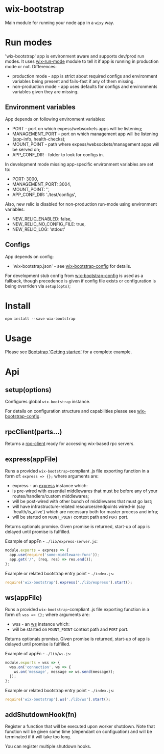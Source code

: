 # wix-bootstrap

Main module for running your node app in a `wixy` way.

# Run modes

'wix-bootstrap' app is environment aware and supports dev/prod run modes. It uses [wix-run-mode](../../utils/wix-run-mode) module to tell it if app is running in production mode or not. Differences:
 - production mode - app is strict about required configs and environment variables being present and fails-fast if any of them missing.
 - non-production mode - app uses defaults for configs and environments variables given they are missing.

## Environment variables

App depends on following environment variables:
 - PORT - port on which expess/websockets apps will be listening;
 - MANAGEMENT_PORT - port on which management app will be listening (app-info, health-checks); 
 - MOUNT_POINT - path where expess/websockets/management apps will be served on;
 - APP_CONF_DIR - folder to look for configs in.

In development mode missing app-specific environment variables are set to:
 - PORT: 3000,
 - MANAGEMENT_PORT: 3004,
 - MOUNT_POINT: '',
 - APP_CONF_DIR: './test/configs',

Also, new relic is disabled for non-production run-mode using environment variables:
 - NEW_RELIC_ENABLED: false,
 - NEW_RELIC_NO_CONFIG_FILE: true,
 - NEW_RELIC_LOG: 'stdout'

## Configs

App depends on config:
 - 'wix-bootstrap.json' - see [wix-bootstrap-config](../wix-bootstrap-config) for details.

For development stub config from [wix-bootstrap-config](../wix-bootstrap-config) is used as a fallback, though precedence is given if config file exists or configuration is being overriden via `setup(opts)`;

# Install

```
npm install --save wix-bootstrap
```

# Usage

Please see [Bootstrap 'Getting started'](../#getting-started) for a complete example.

# Api

## setup(options)
Configures global `wix-bootstrap` instance. 

For details on configuration structure and capabilities please see [wix-bootstrap-config](../wix-bootstrap-config).

## rpcClient(parts...)
Returns a [rpc-client](/rpc/json-rpc-client) ready for accessing wix-based rpc servers.

## express(appFile)
Runs a provided `wix-bootstrap`-compliant .js file exporting function in a form of: `express => {};` where arguments are:
 - express - an [express](http://expressjs.com/en/index.html) instance which:
  - is pre-wired with essential middlewares that must be before any of your routes/handlers/custom middlewares;
  - will be post-wired with other bunch of middlewares that must go last;
  - will have infrastructure-related resources/endpoints wired-in (say 'health/is_alive') which are necessary both for master process and infra;
  - will be started on `MOUNT_POINT` context path and `PORT` port.

Returns optionals promise. Given promise is returned, start-up of app is delayed until promise is fulfilled.

Example of appFn - `./lib/express-server.js`:

```js
module.exports = express => {
  app.use(require('some-middleware-func'));
  app.get('/', (req, res) => res.end());  
};
```

Example or related bootstrap entry point - `./index.js`:

```js
require('wix-bootstrap').express('./lib/express').start();
```

## ws(appFile)
Runs a provided `wix-bootstrap`-compliant .js file exporting function in a form of: `wss => {};` where arguments are:
 - wss - an [ws](https://www.npmjs.com/package/ws) instance which:
  - will be started on `MOUNT_POINT` context path and `PORT` port.

Returns optionals promise. Given promise is returned, start-up of app is delayed until promise is fulfilled.

Example of appFn - `./lib/ws.js`:

```js
module.exports = wss => {
  wss.on('connection', ws => {
    ws.on('message', message => ws.send(message));
  });
};
```

Example or related bootstrap entry point - `./index.js`:

```js
require('wix-bootstrap').ws('./lib/ws').start();
```

## addShutdownHook(fn)
Register a function that will be executed upon worker shutdown. Note that function will be given some time (dependant on configuation) and will be terminated if it will take too long. 

You can register multiple shutdown hooks.